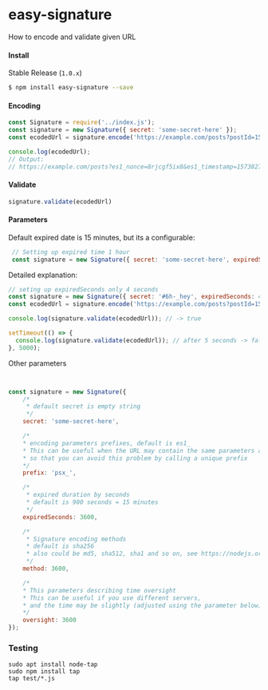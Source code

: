 
easy-signature
==========

How to encode and validate given URL


#### Install

Stable Release (`1.0.x`)

```sh
$ npm install easy-signature --save
```

#### Encoding

```javascript
const Signature = require('../index.js');
const signature = new Signature({ secret: 'some-secret-here' });
const ecodedUrl = signature.encode('https://example.com/posts?postId=15');

console.log(ecodedUrl);
// Output:
// https://example.com/posts?es1_nonce=8rjcgf5ix8&es1_timestamp=1573827375&es1_method=sha256&es1_signature=OThjMTEwYWI0YTM5ZmQ1Yjg5NDZmMjg5MGFlM2EyOWU2NWM3YWI0MTg2OThmZTVmMjZmNjc3MjNmMGM4NzJjYQ%3D%3D
```

#### Validate

```javascript
signature.validate(ecodedUrl)
```


#### Parameters

Default expired date is 15 minutes, but its a configurable:

```javascript
 // Setting up expired time 1 hour
 const signature = new Signature({ secret: 'some-secret-here', expiredSeconds: 3600 });

```

Detailed explanation:

```javascript
// seting up expiredSeconds only 4 seconds
const signature = new Signature({ secret: '#6h-_hey', expiredSeconds: 4, prefix: 'prfx_' });
const ecodedUrl = signature.encode('https://example.com/posts?postId=15');

console.log(signature.validate(ecodedUrl)); // -> true

setTimeout(() => {
  console.log(signature.validate(ecodedUrl)); // after 5 seconds -> false
}, 5000);

```

Other parameters

```javascript


const signature = new Signature({
    /*
     * default secret is empty string
     */
    secret: 'some-secret-here',

    /*
    * encoding parameters prefixes, default is es1_
    * This can be useful when the URL may contain the same parameters as the module,
    * so that you can avoid this problem by calling a unique prefix
    */
    prefix: 'psx_',

    /*
     * expired duration by seconds
     * default is 900 seconds = 15 minutes
     */
    expiredSeconds: 3600,

    /*
     * Signature encoding methods
     * default is sha256
     * also could be md5, sha512, sha1 and so on, see https://nodejs.org/api/crypto.html
     */
    method: 3600,

    /*
    * This parameters describing time oversight
    * This can be useful if you use different servers,
    * and the time may be slightly (adjusted using the parameter below) is different
    */
    oversight: 3600
});

```


### Testing

```
sudo apt install node-tap
sudo npm install tap
tap test/*.js
```
